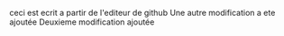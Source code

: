 ceci est ecrit a partir de l'editeur de github
Une autre modification a ete ajoutée
Deuxieme modification ajoutée
